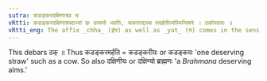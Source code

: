 ```yaml
---
sutra: कडङ्करदक्षिणाच्छ च
vRtti: कडङ्करदक्षिणाशब्दाभ्यां छः प्रत्ययो भवति, चकाराद्यच्च तदर्हतीत्यस्मिन्विषये । ठकोपवादः ॥
vRtti_eng: The affix _chha_ (ईय) as well as _yat_ (य) comes in the sense of 'deserving that', after the words _kadankara_ and _dakshina_.
---
```

This debars ठक् ॥ Thus कडङ्करमर्हति = कडङ्करीयः or कडङ्कयः 'one deserving straw' such as a cow. So also दक्षिणीयः or दक्षिण्यो ब्राह्मणः 'a _Brahmana_ deserving alms.'
